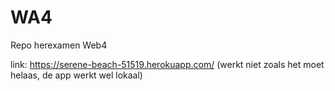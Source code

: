 # WA4
Repo herexamen Web4

link: https://serene-beach-51519.herokuapp.com/
(werkt niet zoals het moet helaas, de app werkt wel lokaal)
